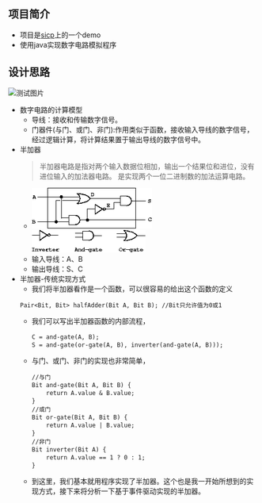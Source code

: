 
## 项目简介
+ 项目是[sicp](https://mitpress.mit.edu/sites/default/files/sicp/full-text/book/book-Z-H-23.html "")上的一个demo
+ 使用java实现数字电路模拟程序
## 设计思路
![测试图片](https://ss3.bdstatic.com/70cFv8Sh_Q1YnxGkpoWK1HF6hhy/it/u=2534506313,1688529724&fm=26&gp=0.jpg)
+ 数字电路的计算模型
  + 导线：接收和传输数字信号。
  + 门器件(与门、或门、非门):作用类似于函数，接收输入导线的数字信号，经过逻辑计算，将计算结果置于输出导线的数字信号中。
+ 半加器
  > 半加器电路是指对两个输入数据位相加，输出一个结果位和进位，没有进位输入的加法器电路。 是实现两个一位二进制数的加法运算电路。
  + ![半加器](images/half-adder.gif)&nbsp;![半加器](images/gate.gif)
  + 输入导线：A、B
  + 输出导线：S、C
+ 半加器-传统实现方式
  + 我们将半加器看作是一个函数，可以很容易的给出这个函数的定义
  ```
  Pair<Bit, Bit> halfAdder(Bit A, Bit B); //Bit只允许值为0或1
  ```
  + 我们可以写出半加器函数的内部流程，
      ```
      C = and-gate(A, B);
      S = and-gate(or-gate(A, B), inverter(and-gate(A, B)));
      ```
  + 与门、或门、非门的实现也非常简单，
      ```
      //与门
      Bit and-gate(Bit A, Bit B) {
          return A.value & B.value;
      }
      //或门
      Bit or-gate(Bit A, Bit B) {
          return A.value | B.value;
      }
      //非门
      Bit inverter(Bit A) {
          return A.value == 1 ? 0 : 1;
      }
      ```
   + 到这里，我们基本就用程序实现了半加器。这个也是我一开始所想到的实现方式，接下来将分析一下基于事件驱动实现的半加器。

